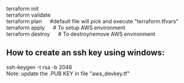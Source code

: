 terraform init
<br /> terraform validate
<br /> terraform plan			&emsp; #default file will pick and execute "terraform.tfvars"
<br /> terraform apply    &emsp; # To setup AWS environment
<br /> terraform destroy  &emsp; # To destroy/remove AWS environment


How to create an ssh key using windows:
--------------------------------------
ssh-keygen -t rsa -b 2048
<br /> Note: update the .PUB KEY in file "aws_devkey.tf"
